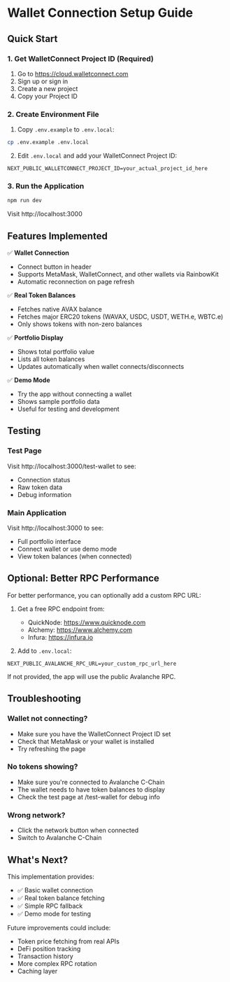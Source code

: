 # Wallet Connection Setup Guide

## Quick Start

### 1. Get WalletConnect Project ID (Required)

1. Go to https://cloud.walletconnect.com
2. Sign up or sign in
3. Create a new project
4. Copy your Project ID

### 2. Create Environment File

1. Copy `.env.example` to `.env.local`:

```bash
cp .env.example .env.local
```

2. Edit `.env.local` and add your WalletConnect Project ID:

```env
NEXT_PUBLIC_WALLETCONNECT_PROJECT_ID=your_actual_project_id_here
```

### 3. Run the Application

```bash
npm run dev
```

Visit http://localhost:3000

## Features Implemented

✅ **Wallet Connection**

- Connect button in header
- Supports MetaMask, WalletConnect, and other wallets via RainbowKit
- Automatic reconnection on page refresh

✅ **Real Token Balances**

- Fetches native AVAX balance
- Fetches major ERC20 tokens (WAVAX, USDC, USDT, WETH.e, WBTC.e)
- Only shows tokens with non-zero balances

✅ **Portfolio Display**

- Shows total portfolio value
- Lists all token balances
- Updates automatically when wallet connects/disconnects

✅ **Demo Mode**

- Try the app without connecting a wallet
- Shows sample portfolio data
- Useful for testing and development

## Testing

### Test Page

Visit http://localhost:3000/test-wallet to see:

- Connection status
- Raw token data
- Debug information

### Main Application

Visit http://localhost:3000 to see:

- Full portfolio interface
- Connect wallet or use demo mode
- View token balances (when connected)

## Optional: Better RPC Performance

For better performance, you can optionally add a custom RPC URL:

1. Get a free RPC endpoint from:
   - QuickNode: https://www.quicknode.com
   - Alchemy: https://www.alchemy.com
   - Infura: https://infura.io

2. Add to `.env.local`:

```env
NEXT_PUBLIC_AVALANCHE_RPC_URL=your_custom_rpc_url_here
```

If not provided, the app will use the public Avalanche RPC.

## Troubleshooting

### Wallet not connecting?

- Make sure you have the WalletConnect Project ID set
- Check that MetaMask or your wallet is installed
- Try refreshing the page

### No tokens showing?

- Make sure you're connected to Avalanche C-Chain
- The wallet needs to have token balances to display
- Check the test page at /test-wallet for debug info

### Wrong network?

- Click the network button when connected
- Switch to Avalanche C-Chain

## What's Next?

This implementation provides:

- ✅ Basic wallet connection
- ✅ Real token balance fetching
- ✅ Simple RPC fallback
- ✅ Demo mode for testing

Future improvements could include:

- Token price fetching from real APIs
- DeFi position tracking
- Transaction history
- More complex RPC rotation
- Caching layer
